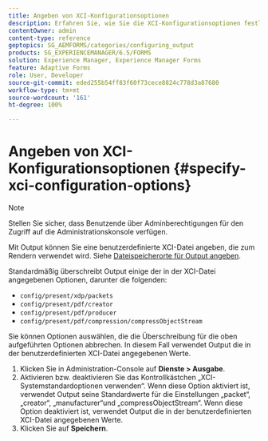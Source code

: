 ```yaml
---
title: Angeben von XCI-Konfigurationsoptionen
description: Erfahren Sie, wie Sie die XCI-Konfigurationsoptionen festlegen. Sie können benutzerdefinierte XCI-Dateiwerte für das adaptive Formular angeben, damit sie beim Rendern von Formularen verwendet werden können.
contentOwner: admin
content-type: reference
geptopics: SG_AEMFORMS/categories/configuring_output
products: SG_EXPERIENCEMANAGER/6.5/FORMS
solution: Experience Manager, Experience Manager Forms
feature: Adaptive Forms
role: User, Developer
source-git-commit: eded255b54ff83f60f73cece8824c778d3a87680
workflow-type: tm+mt
source-wordcount: '161'
ht-degree: 100%

---
```


# Angeben von XCI-Konfigurationsoptionen {#specify-xci-configuration-options}

>[!NOTE]
> 
> Stellen Sie sicher, dass Benutzende über Adminberechtigungen für den Zugriff auf die Administrationskonsole verfügen.

Mit Output können Sie eine benutzerdefinierte XCI-Datei angeben, die zum Rendern verwendet wird. Siehe [Dateispeicherorte für Output angeben](/help/forms/using/admin-help/specify-file-locations-output.md#specify-file-locations-for-output).

Standardmäßig überschreibt Output einige der in der XCI-Datei angegebenen Optionen, darunter die folgenden:

* `config/present/xdp/packets`
* `config/present/pdf/creator`
* `config/present/pdf/producer`
* `config/present/pdf/compression/compressObjectStream`

Sie können Optionen auswählen, die die Überschreibung für die oben aufgeführten Optionen abbrechen. In diesem Fall verwendet Output die in der benutzerdefinierten XCI-Datei angegebenen Werte.

1. Klicken Sie in Administration-Console auf **Dienste > Ausgabe**.
1. Aktivieren bzw. deaktivieren Sie das Kontrollkästchen „XCI-Systemstandardoptionen verwenden“. Wenn diese Option aktiviert ist, verwendet Output seine Standardwerte für die Einstellungen „packet“, „creator“, „manufacturer“und „compressObjectStream“. Wenn diese Option deaktiviert ist, verwendet Output die in der benutzerdefinierten XCI-Datei angegebenen Werte.
1. Klicken Sie auf **Speichern**.
